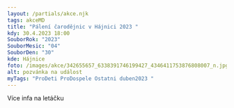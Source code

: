 ```yaml
---
layout: /partials/akce.njk
tags: akceMD
title: "Pálení čarodějnic v Hájnici 2023 "
kdy: 30.4.2023 18:00
SouborRok: "2023"
SouborMesic: "04"
SouborDen: "30"
kde: Hájnice
foto: /images/akce/342655657_6338391746199427_4346411753876808007_n.jpg
alt: pozvánka na událost
myTags: "ProDeti ProDospele Ostatni duben2023 "
---
```

V﻿íce infa na letáčku